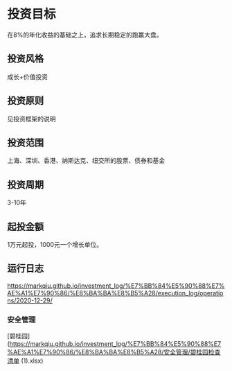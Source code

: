 # 投资目标
在8%的年化收益的基础之上，追求长期稳定的跑赢大盘。

## 投资风格

成长+价值投资

## 投资原则

见投资框架的说明

## 投资范围

上海、深圳、香港、纳斯达克、纽交所的股票、债券和基金

## 投资周期

3-10年

## 起投金额

1万元起投，1000元一个增长单位。

## 运行日志

https://markqiu.github.io/investment_log/%E7%BB%84%E5%90%88%E7%AE%A1%E7%90%86/%E8%BA%BA%E8%B5%A28/execution_log/operations/2020-12-29/

### 安全管理

[碧桂园](https://markqiu.github.io/investment_log/%E7%BB%84%E5%90%88%E7%AE%A1%E7%90%86/%E8%BA%BA%E8%B5%A28/安全管理/碧桂园检查清单 (1).xlsx)

